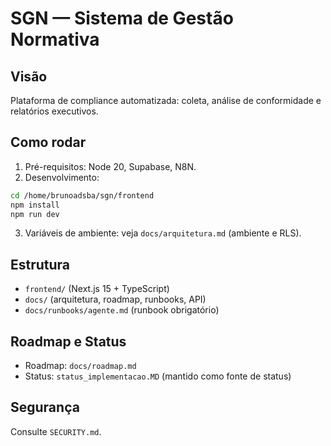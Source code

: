 # SGN — Sistema de Gestão Normativa

## Visão
Plataforma de compliance automatizada: coleta, análise de conformidade e relatórios executivos.

## Como rodar
1) Pré-requisitos: Node 20, Supabase, N8N.
2) Desenvolvimento:
```bash
cd /home/brunoadsba/sgn/frontend
npm install
npm run dev
```
3) Variáveis de ambiente: veja `docs/arquitetura.md` (ambiente e RLS).

## Estrutura
- `frontend/` (Next.js 15 + TypeScript)
- `docs/` (arquitetura, roadmap, runbooks, API)
- `docs/runbooks/agente.md` (runbook obrigatório)

## Roadmap e Status
- Roadmap: `docs/roadmap.md`
- Status: `status_implementacao.MD` (mantido como fonte de status)

## Segurança
Consulte `SECURITY.md`.


